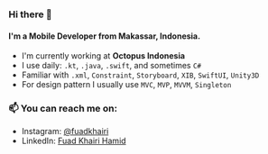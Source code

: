 ### Hi there 👋

#### I'm a Mobile Developer from Makassar, Indonesia.

- I'm currently working at **Octopus Indonesia**
- I use daily: `.kt`, `.java`, `.swift`, and sometimes `C#`
- Familiar with `.xml`, `Constraint`, `Storyboard`, `XIB`, `SwiftUI`, `Unity3D`
- For design pattern I usually use `MVC`, `MVP`, `MVVM`, `Singleton`

### 📫 You can reach me on:
* Instagram: [@fuadkhairi](https://www.instagram.com/fuadkhairi/)
* LinkedIn: [Fuad Khairi Hamid](https://www.linkedin.com/in/fuadkhairi/)
